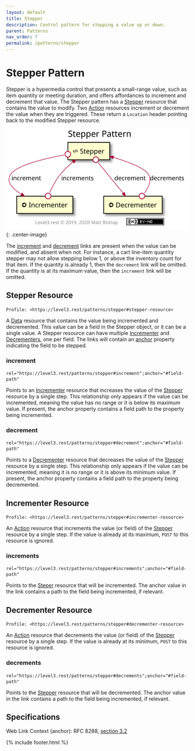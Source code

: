 ```yaml
---
layout: default
title: Stepper
description: Control pattern for stepping a value up or down.
parent: Patterns
nav_order: 7
permalink: /patterns/stepper
---
```

# Stepper Pattern

Stepper is a hypermedia control that presents a small-range value, such as item quantity or meeting duration, and offers affordances to increment and decrement that value. The Stepper pattern has a [Stepper](#stepper-resource) resource that contains the value to modify. Two [Action](../profiles/action.md) resources increment or decrement the value when they are triggered. These return a `Location` header pointing back to the modified Stepper resource.

![](stepper/relations.svg){: .center-image}

The [increment](#increment) and [decrement](#decrement) links are present when the value can be modified, and absent when not. For instance, a cart line-item quantity stepper may not allow stepping below 1, or above the inventory count for that item. If the quantity is already 1, then the `decrement` link will be omitted. If the quantity is at its maximum value, then the `increment` link will be omitted.

## Stepper Resource

```
Profile: <https://level3.rest/patterns/stepper#stepper-resource>
```

A [Data](../profiles/data.md) resource that contains the value being incremented and decremented. This value can be a field in the Stepper object, or it can be a single value. A Stepper resource can have multiple [Incrementer](#incrementer-resource) and [Decrementers](#decrementer-resource), one per field. The links will contain an [anchor](https://tools.ietf.org/html/rfc8288#section-3.2) property indicating the field to be stepped.

### increment

```
rel="https://level3.rest/patterns/stepper#increment";anchor="#field-path"
```

Points to an [Incrementer](#incrementer-resource) resource that increases the value of the [Stepper](#stepper-resource) resource by a single step. This relationship only appears if the value can be incremented, meaning the value has no range or it is below its maximum value. If present, the anchor property contains a field path to the property being incremented. 

### decrement

```
rel="https://level3.rest/patterns/stepper#decrement";anchor="#field-path"
```

Points to a [Decrementer](#decrementer-resource) resource that decreases the value of the [Stepper](#stepper-resource) resource by a single step. This relationship only appears if the value can be incremented, meaning it is no range or it is above its minimum value. If present, the anchor property contains a field path to the property being decremented.

## Incrementer Resource

```
Profile: <https://level3.rest/patterns/stepper#incrementer-resource>
```

An [Action](../profiles/action.md) resource that increments the value (or field) of the [Stepper](#stepper-resource) resource by a single step. If the value is already at its maximum, `POST` to this resource is ignored.

### increments

```
rel="https://level3.rest/patterns/stepper#increments";anchor="#field-path"
```

Points to the [Steper](#stepper-resource) resource that will be incremented. The anchor value in the link contains a path to the field being incremented, if relevant.

## Decrementer Resource

```
Profile: <https://level3.rest/patterns/stepper#decrementer-resource>
```

An [Action](../profiles/action.md) resource that decrements the value (or field) of the [Stepper](#stepper-resource) resource by a single step. If the value is already at its minimum, `POST` to this resource is ignored.

### decrements

```
rel="https://level3.rest/patterns/stepper#decrements";anchor="#field-path"
```

Points to the [Stepper](#stepper-resource) resource that will be decremented. The anchor value in the link contains a path to the field being incremented, if relevant.

## Specifications

Web Link Context (anchor): RFC 8288, [section 3.2](https://tools.ietf.org/html/rfc8288#section-3.2)

{% include footer.html %}
